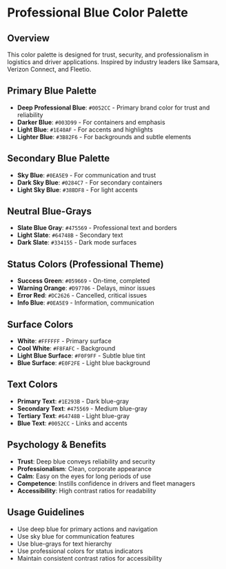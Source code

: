 # Professional Blue Color Palette

## Overview
This color palette is designed for trust, security, and professionalism in logistics and driver applications. Inspired by industry leaders like Samsara, Verizon Connect, and Fleetio.

## Primary Blue Palette
- **Deep Professional Blue**: `#0052CC` - Primary brand color for trust and reliability
- **Darker Blue**: `#003D99` - For containers and emphasis
- **Light Blue**: `#1E40AF` - For accents and highlights
- **Lighter Blue**: `#3B82F6` - For backgrounds and subtle elements

## Secondary Blue Palette
- **Sky Blue**: `#0EA5E9` - For communication and trust
- **Dark Sky Blue**: `#0284C7` - For secondary containers
- **Light Sky Blue**: `#38BDF8` - For light accents

## Neutral Blue-Grays
- **Slate Blue Gray**: `#475569` - Professional text and borders
- **Light Slate**: `#64748B` - Secondary text
- **Dark Slate**: `#334155` - Dark mode surfaces

## Status Colors (Professional Theme)
- **Success Green**: `#059669` - On-time, completed
- **Warning Orange**: `#D97706` - Delays, minor issues
- **Error Red**: `#DC2626` - Cancelled, critical issues
- **Info Blue**: `#0EA5E9` - Information, communication

## Surface Colors
- **White**: `#FFFFFF` - Primary surface
- **Cool White**: `#F8FAFC` - Background
- **Light Blue Surface**: `#F0F9FF` - Subtle blue tint
- **Blue Surface**: `#E0F2FE` - Light blue background

## Text Colors
- **Primary Text**: `#1E293B` - Dark blue-gray
- **Secondary Text**: `#475569` - Medium blue-gray
- **Tertiary Text**: `#64748B` - Light blue-gray
- **Blue Text**: `#0052CC` - Links and accents

## Psychology & Benefits
- **Trust**: Deep blue conveys reliability and security
- **Professionalism**: Clean, corporate appearance
- **Calm**: Easy on the eyes for long periods of use
- **Competence**: Instills confidence in drivers and fleet managers
- **Accessibility**: High contrast ratios for readability

## Usage Guidelines
- Use deep blue for primary actions and navigation
- Use sky blue for communication features
- Use blue-grays for text hierarchy
- Use professional colors for status indicators
- Maintain consistent contrast ratios for accessibility
